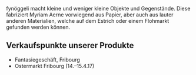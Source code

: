 fynöggeli macht kleine und weniger
kleine Objekte und Gegenstände.
Diese fabriziert Myriam Aerne
vorwiegend aus Papier, aber auch
aus lauter anderen Materialien,
welche auf dem Estrich oder einem
Flohmarkt gefunden werden können.

## Verkaufspunkte unserer Produkte

- Fantasiegeschäft, Fribourg
- Ostermarkt Fribourg (14.–15.4.17)

